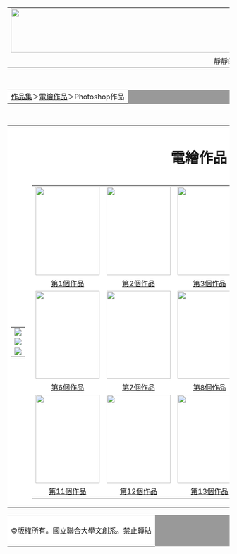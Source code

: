 

<html>
<head>
<meta charset="UTF-8">
</head>
<body>
<center>
<div id="head">

<table width="1000" border="0"cellpadding="0"cellspacing="0">
<tr>

<td><img src="https://i.pinimg.com/originals/3f/99/5a/3f995ac87dbb41e1a866e0e424eac824.jpg"width="1000"height="100"></td>
</tr>

<tr>
<td align="center">靜靜的花坊</td>
</tr>
</table>
</div>

<div id="nav1"> <br>

<table width="1000" border="0"cellpadding="0"cellspacing="1"bgcolor="#999999">
</td>
<tr>

<td align="left"bgcolor="#ffffff"><a href="index.htm">作品集</a>＞<a href="index.htm">電繪作品</a>＞Photoshop作品

</td>
</tr>

</table>

<div id="cont"> <br>

<table width="1000" border="0"cellpadding="0"cellspacing="1"bgcolor="#999999">
</td>

<tr>
<td align="center"bgcolor="#ffffff"colspan="2"><h1>電繪作品</1></td>
</tr>

<tr>
<td bgcolor="#ffffff" width="191"><table width="181">
<tr><td><a href="1.htm"><img src="https://hss.nuu.edu.tw/var/file/20/1020/plugin/mobile/title/hln_2805_7365018_05613.jpg"></td></tr>
<tr><td><a href="1.htm"><img src="https://hss.nuu.edu.tw/var/file/20/1020/plugin/mobile/title/hln_2810_8056118_06937.jpg"></td></tr>
<tr><td><a href="1.htm"><img src="https://hss.nuu.edu.tw/var/file/20/1020/plugin/mobile/title/hln_2813_3364493_07080.jpg"></td></tr></table>

<td bgcolor="#ffffff" width="806"><table width="800">

<tr>

<td><img width="145"height="200"src="https://hips.hearstapps.com/hbztw.h-cdn.co/assets/16/20/4000x2669/gallery
-1463395743-gettyimages-523018482.jpg?resize=480:*"></td>

<td><img width="145"height="200"src="https://3.bp.blogspot.com/-4Zbw_IXaN30/WCwbDIGgqeI/AAAAAAAAyvY/MS371z-
3LGgER6W0PMwZHkImZ6UhK4poQCPcB/s1600/IMG_9435-2.jpg"></td>

<td><img width="145"height="200"src="https://images.zi.org.tw/jatraveling/2019/04/10180653/1554890813-
9e5259410da061c0ace7d298ef7858ce.jpg"></td>

<td><img width="145"height="200"src="https://encrypted-
tbn0.gstatic.com/images?q=tbn%3AANd9GcRCzjYqhVvugaghYB9UidBimSmu_9_Ss5Bkpg&usqp=CAU"></td>

<td><img width="145"height="200"src="https://encrypted-
tbn0.gstatic.com/images?q=tbn%3AANd9GcTwqmMIg4Zn8li569u6i4nDScAbYrKlzT-YJw&usqp=CAU"></td>

</tr>

<td align="center"><a href="1.htm"target="_blank">第1個作品</td>
<td align="center"><a href="1.htm"target="_blank">第2個作品</td>
<td align="center"><a href="1.htm"target="_blank">第3個作品</td>
<td align="center"><a href="1.htm"target="_blank">第4個作品</td>
<td align="center"><a href="1.htm"target="_blank">第5個作品</td>

</tr>
<tr>

<td><img width="145"height="200"src="https://sohfrance.org/wp-content/uploads/2019/08/55-1.png"></td>

<td><img width="145"height="200"src="https://encrypted-tbn0.gstatic.com/images?q=tbn%3AANd9GcQeaXGb0
_sezPcgG57J-ckhMw12gfEySdqnPw&usqp=CAU"></td>

<td><img width="145"height="200"src="https://images.zi.org.tw/jatraveling/2019/04/10180653/1554890813-
9e5259410da061c0ace7d298ef7858ce.jpg"></td>

<td><img width="145"height="200"src="https://encrypted-tbn0.gstatic.com/images?q=tbn%3AANd9GcQR227Tdl3NktxRLn
_5heI9udAGN_3oHcfOlQ&usqp=CAU"></td>

<td><img width="145"height="200"src="https://cdntwrunning.biji.co/800
_da7a7ced63551cba8b826a2d6ac922bf.jpg"></td>

</tr>

<td align="center"><a href="1.htm"target="_blank">第6個作品</td>
<td align="center"><a href="1.htm"target="_blank">第7個作品</td>
<td align="center"><a href="1.htm"target="_blank">第8個作品</td>
<td align="center"><a href="1.htm"target="_blank">第9個作品</td>
<td align="center"><a href="1.htm"target="_blank">第10個作品</td>

</tr>
<tr>

<td><img width="145"height="200"src="https://encrypted-tbn0.gstatic.com/images?q=tbn%3AANd9GcQLee5nuWrlk
-ja4Qqndy_ioWBH3DehYpfPvw&usqp=CAU"></td>

<td><img width="145"height="200"src="https://images1.epochhk.com/pictures/103105/DSC01535@1200x1200.JPG"></td>

<td><img width="145"height="200"src="https://images.zi.org.tw/jatraveling/2019/04/10180653/1554890813-
9e5259410da061c0ace7d298ef7858ce.jpg"></td>

<td><img width="145"height="200"src="https://encrypted-tbn0.gstatic.com/images?q=tbn%3AANd9GcQzs
_lsDdDrhzZMm7QCIftLSnRdIwGD4G1Rig&usqp=CAU"></td>

<td><img width="145"height="200"src="https://res.klook.com/images/fl_lossy.progressive,q_65/c_fill,w_1200,h_630,f_auto/activities/q8zxorxxixtieznqrrcf/%E3%80%90%E8%BF%BD%E9%80%90%E5%A4%95%E9%
99%BD%E3%80%91%E5%8F%B0%E5%8D%97%E6%BC%81%E5%85%89%E5%B3%B6%E6%9C%88%E7%89%99%E7%81%A3%E5%8D%8A%E6%97%A5%E9%81%8A.jpg"></td>

</tr>

<td align="center"><a href="1.htm"target="_blank">第11個作品</td>
<td align="center"><a href="1.htm"target="_blank">第12個作品</td>
<td align="center"><a href="1.htm"target="_blank">第13個作品</td>
<td align="center"><a href="1.htm"target="_blank">第14個作品</td>
<td align="center"><a href="1.htm"target="_blank">第15個作品</td>

</tr>

</table></td>

</tr>
</table>


</div>
<div id="bottom">
  <table width="1000" border="0" cellpadding="0" cellspacing="1" bgcolor="#999999">
    <tr>
      <td align="center" bgcolor="#FFFFFF"><br />
&copy版權所有。國立聯合大學文創系。禁止轉貼<br />
          <br />
        </a></td>
    </tr>
  </table>
</div>

